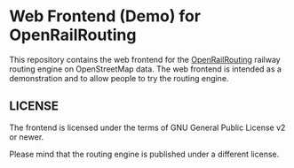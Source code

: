 Web Frontend (Demo) for OpenRailRouting
=======================================

This repository contains the web frontend for the
[OpenRailRouting](https://github.com/geofabrik/OpenRailRouting) railway routing
engine on OpenStreetMap data. The web frontend is intended as a demonstration
and to allow people to try the routing engine.


LICENSE
-------

The frontend is licensed under the terms of GNU General Public License v2 or newer.

Please mind that the routing engine is published under a different license.
